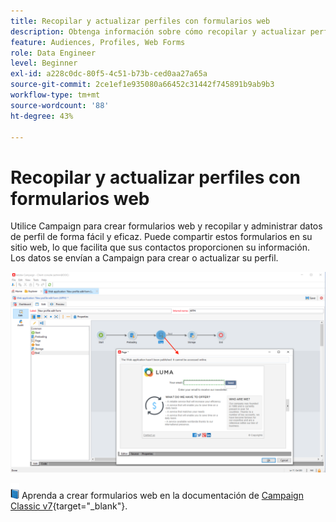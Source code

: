 ```yaml
---
title: Recopilar y actualizar perfiles con formularios web
description: Obtenga información sobre cómo recopilar y actualizar perfiles con formularios web
feature: Audiences, Profiles, Web Forms
role: Data Engineer
level: Beginner
exl-id: a228c0dc-80f5-4c51-b73b-ced0aa27a65a
source-git-commit: 2ce1ef1e935080a66452c31442f745891b9ab9b3
workflow-type: tm+mt
source-wordcount: '88'
ht-degree: 43%

---
```


# Recopilar y actualizar perfiles con formularios web

Utilice Campaign para crear formularios web y recopilar y administrar datos de perfil de forma fácil y eficaz. Puede compartir estos formularios en su sitio web, lo que facilita que sus contactos proporcionen su información. Los datos se envían a Campaign para crear o actualizar su perfil.

![](assets/web-form-page.png)

![](../assets/do-not-localize/book.png) Aprenda a crear formularios web en la documentación de [Campaign Classic v7](https://experienceleague.adobe.com/docs/campaign-classic/using/designing-content/web-forms/about-web-forms.html?lang=es){target="_blank"}.
